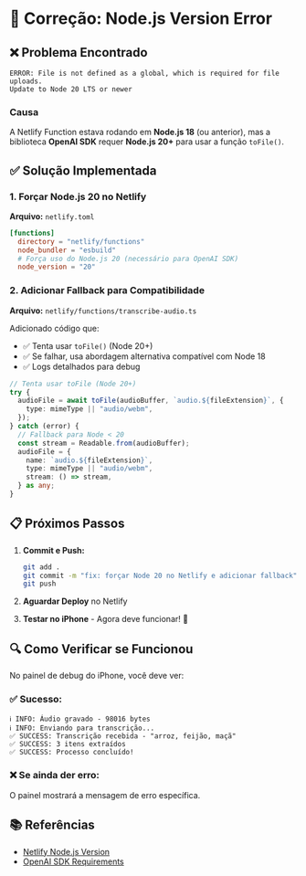# 🔧 Correção: Node.js Version Error

## ❌ Problema Encontrado

```
ERROR: File is not defined as a global, which is required for file uploads. 
Update to Node 20 LTS or newer
```

### Causa
A Netlify Function estava rodando em **Node.js 18** (ou anterior), mas a biblioteca **OpenAI SDK** requer **Node.js 20+** para usar a função `toFile()`.

## ✅ Solução Implementada

### 1. Forçar Node.js 20 no Netlify

**Arquivo:** `netlify.toml`

```toml
[functions]
  directory = "netlify/functions"
  node_bundler = "esbuild"
  # Força uso do Node.js 20 (necessário para OpenAI SDK)
  node_version = "20"
```

### 2. Adicionar Fallback para Compatibilidade

**Arquivo:** `netlify/functions/transcribe-audio.ts`

Adicionado código que:
- ✅ Tenta usar `toFile()` (Node 20+)
- ✅ Se falhar, usa abordagem alternativa compatível com Node 18
- ✅ Logs detalhados para debug

```typescript
// Tenta usar toFile (Node 20+)
try {
  audioFile = await toFile(audioBuffer, `audio.${fileExtension}`, {
    type: mimeType || "audio/webm",
  });
} catch (error) {
  // Fallback para Node < 20
  const stream = Readable.from(audioBuffer);
  audioFile = {
    name: `audio.${fileExtension}`,
    type: mimeType || "audio/webm",
    stream: () => stream,
  } as any;
}
```

## 📋 Próximos Passos

1. **Commit e Push:**
   ```bash
   git add .
   git commit -m "fix: forçar Node 20 no Netlify e adicionar fallback"
   git push
   ```

2. **Aguardar Deploy** no Netlify

3. **Testar no iPhone** - Agora deve funcionar! 🎉

## 🔍 Como Verificar se Funcionou

No painel de debug do iPhone, você deve ver:

### ✅ Sucesso:
```
ℹ️ INFO: Áudio gravado - 98016 bytes
ℹ️ INFO: Enviando para transcrição...
✅ SUCCESS: Transcrição recebida - "arroz, feijão, maçã"
✅ SUCCESS: 3 itens extraídos
✅ SUCCESS: Processo concluído!
```

### ❌ Se ainda der erro:
O painel mostrará a mensagem de erro específica.

## 📚 Referências

- [Netlify Node.js Version](https://docs.netlify.com/functions/build-with-javascript/#runtime-settings)
- [OpenAI SDK Requirements](https://github.com/openai/openai-node)

